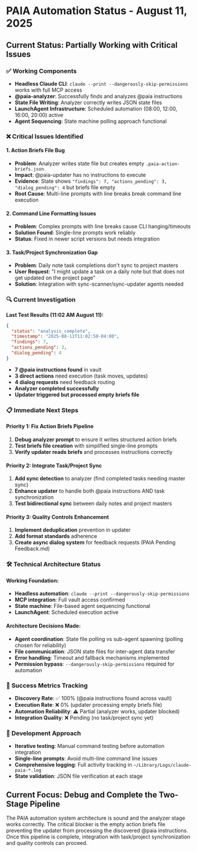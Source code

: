 # PAIA Automation Status - August 11, 2025

## Current Status: Partially Working with Critical Issues

### ✅ **Working Components**
- **Headless Claude CLI**: `claude --print --dangerously-skip-permissions` works with full MCP access
- **@paia-analyzer**: Successfully finds and analyzes @paia instructions
- **State File Writing**: Analyzer correctly writes JSON state files
- **LaunchAgent Infrastructure**: Scheduled automation (08:00, 12:00, 16:00, 20:00) active
- **Agent Sequencing**: State machine polling approach functional

### ❌ **Critical Issues Identified**

#### 1. **Action Briefs File Bug**
- **Problem**: Analyzer writes state file but creates empty `.paia-action-briefs.json`
- **Impact**: @paia-updater has no instructions to execute
- **Evidence**: State shows `"findings": 7, "actions_pending": 3, "dialog_pending": 4` but briefs file empty
- **Root Cause**: Multi-line prompts with line breaks break command line execution

#### 2. **Command Line Formatting Issues**
- **Problem**: Complex prompts with line breaks cause CLI hanging/timeouts
- **Solution Found**: Single-line prompts work reliably
- **Status**: Fixed in newer script versions but needs integration

#### 3. **Task/Project Synchronization Gap**
- **Problem**: Daily note task completions don't sync to project masters
- **User Request**: "I might update a task on a daily note but that does not get updated on the project page"
- **Solution**: Integration with sync-scanner/sync-updater agents needed

### 🔍 **Current Investigation**
**Last Test Results (11:02 AM August 11):**
```json
{
  "status": "analysis_complete",
  "timestamp": "2025-08-11T11:02:50-04:00", 
  "findings": 7,
  "actions_pending": 3,
  "dialog_pending": 4
}
```
- **7 @paia instructions found** in vault
- **3 direct actions** need execution (task moves, updates)
- **4 dialog requests** need feedback routing
- **Analyzer completed successfully**
- **Updater triggered but processed empty briefs file**

### 📋 **Immediate Next Steps**

#### **Priority 1: Fix Action Briefs Pipeline**
1. **Debug analyzer prompt** to ensure it writes structured action briefs
2. **Test briefs file creation** with simplified single-line prompts
3. **Verify updater reads briefs** and processes instructions correctly

#### **Priority 2: Integrate Task/Project Sync** 
1. **Add sync detection** to analyzer (find completed tasks needing master sync)
2. **Enhance updater** to handle both @paia instructions AND task synchronization
3. **Test bidirectional sync** between daily notes and project masters

#### **Priority 3: Quality Controls Enhancement**
1. **Implement deduplication** prevention in updater
2. **Add format standards** adherence 
3. **Create async dialog system** for feedback requests (PAIA Pending Feedback.md)

### 🛠 **Technical Architecture Status**

#### **Working Foundation:**
- **Headless automation**: `claude --print --dangerously-skip-permissions`
- **MCP integration**: Full vault access confirmed
- **State machine**: File-based agent sequencing functional
- **LaunchAgent**: Scheduled execution active

#### **Architecture Decisions Made:**
- **Agent coordination**: State file polling vs sub-agent spawning (polling chosen for reliability)
- **File communication**: JSON state files for inter-agent data transfer
- **Error handling**: Timeout and fallback mechanisms implemented
- **Permission bypass**: `--dangerously-skip-permissions` required for automation

### 🎯 **Success Metrics Tracking**
- **Discovery Rate**: ✅ 100% (@paia instructions found across vault)
- **Execution Rate**: ❌ 0% (updater processing empty briefs file)
- **Automation Reliability**: ⚠️ Partial (analyzer works, updater blocked)
- **Integration Quality**: ❌ Pending (no task/project sync yet)

### 🔄 **Development Approach**
- **Iterative testing**: Manual command testing before automation integration
- **Single-line prompts**: Avoid multi-line command line issues
- **Comprehensive logging**: Full activity tracking in `~/Library/Logs/claude-paia-*.log`
- **State validation**: JSON file verification at each stage

## Current Focus: Debug and Complete the Two-Stage Pipeline

The PAIA automation system architecture is sound and the analyzer stage works correctly. The critical blocker is the empty action briefs file preventing the updater from processing the discovered @paia instructions. Once this pipeline is complete, integration with task/project synchronization and quality controls can proceed.